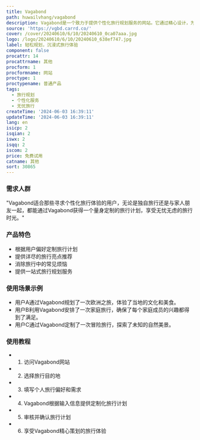 ```yaml
---
title: Vagabond
path: huwailvhang/vagabond
description: Vagabond是一个致力于提供个性化旅行规划服务的网站。它通过精心设计，为用户打造一个难忘的行程，满足用户的个性化旅行需求。
source: 'https://vgbd.carrd.co/'
cover: /cover/20240610/6/10/20240610_0ca07aaa.jpg
logo: /logo/20240610/6/10/20240610_638ef747.jpg
label: 轻松规划，沉浸式旅行体验
component: false
procattr: 14
procattrname: 其他
procform: 1
procformname: 网站
proctype: 1
proctypename: 普通产品
tags:
  - 旅行规划
  - 个性化服务
  - 无忧旅行
createTime: '2024-06-03 16:39:11'
updateTime: '2024-06-03 16:39:11'
lang: en
isicp: 2
isqian: 2
iswx: 2
isqq: 2
iscom: 2
price: 免费试用
catname: 其他
sort: 30865
---
```




### 需求人群
"Vagabond适合那些寻求个性化旅行体验的用户，无论是独自旅行还是与家人朋友一起，都能通过Vagabond获得一个量身定制的旅行计划，享受无忧无虑的旅行时光。"

### 产品特色
* 根据用户偏好定制旅行计划
* 提供详尽的旅行亮点推荐
* 消除旅行中的常见烦恼
* 提供一站式旅行规划服务

### 使用场景示例
* 用户A通过Vagabond规划了一次欧洲之旅，体验了当地的文化和美食。
* 用户B利用Vagabond安排了一次家庭旅行，确保了每个家庭成员的兴趣都得到了满足。
* 用户C通过Vagabond定制了一次冒险旅行，探索了未知的自然美景。

### 使用教程
* 1. 访问Vagabond网站
* 2. 选择旅行目的地
* 3. 填写个人旅行偏好和需求
* 4. Vagabond根据输入信息提供定制化旅行计划
* 5. 审核并确认旅行计划
* 6. 享受Vagabond精心策划的旅行体验

  
